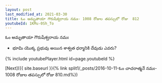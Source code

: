 ```yaml
---
layout: post
last_modified_at: 2021-03-30
title: ఓం అమృతాయా గౌరుషేశ్వరాయ నమః- 1008 రోజుల తపస్సులో రోజు  812
youtubeId: 1KMu-0Sh_To
---
```

 
 
 ఓం అమృతాయా గౌరుషేశ్వరాయ నమః  
 
 -  భూమి యొక్క ప్రభువు అయిన శాశ్వత ధర్మానికి దేవుడు ఎవరు? 
 
  
 
  
 
 
 
 
 
 


{% include youtubePlayer.html id=page.youtubeId %}
 
[Next]({{ site.baseurl }}{% link  split1/_posts/2016-10-11-ఓం చాచరాత్మనే నమః- 1008 రోజుల తపస్సులో రోజు  810.md%})
 
